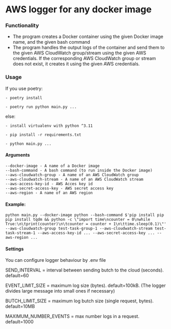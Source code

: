 # AWS logger for any docker image

### Functionality
- The program creates a Docker container using the given Docker image name, and
the given bash command
- The program handles the output logs of the container and send them to the given
AWS CloudWatch group/stream using the given AWS credentials. If the corresponding
AWS CloudWatch group or stream does not exist, it creates it using the given
AWS credentials.

### Usage
If you use poetry:

    - poetry install

    - poetry run python main.py ...

else:

    - install virtualenv with python ^3.11

    - pip install -r requirements.txt

    - python main.py ...

#### Arguments
```
--docker-image - A name of a Docker image
--bash-command - A bash command (to run inside the Docker image)
--aws-cloudwatch-group - A name of an AWS CloudWatch group
--aws-cloudwatch-stream - A name of an AWS CloudWatch stream
--aws-access-key-id - AWS Acces key id
--aws-secret-access-key - AWS secret access key
--aws-region - A name of an AWS region
```

#### Example:
`python main.py --docker-image python --bash-command $'pip install pip pip install tqdm && python -c \"import time\ncounter = 0\nwhile True:\n\tprint(counter)\n\tcounter = counter + 1\n\ttime.sleep(0.1)\"' --aws-cloudwatch-group test-task-group-1 --aws-cloudwatch-stream test-task-stream-1 --aws-access-key-id ... --aws-secret-access-key ... --aws-region ...`

#### Settings

You can configure logger behaviour by .env file

SEND_INTERVAL =  interval between sending butch to the cloud (seconds). default=60

EVENT_LIMIT_SIZE = maximum log size (bytes). default=100kB. (The logger divides large message into small ones if necessary)

BUTCH_LIMIT_SIZE = maximum log butch size (single request, bytes). default=10MB

MAXIMUM_NUMBER_EVENTS = max number logs in a request. default=1000